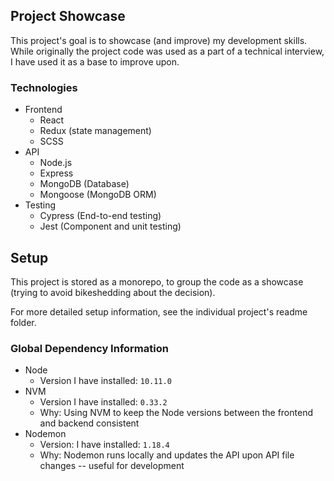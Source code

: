 ## Project Showcase

This project's goal is to showcase (and improve) my development skills. While originally the project code was used as a part of a technical interview, I have used it as a base to improve upon.

### Technologies

* Frontend
  * React
  * Redux (state management)
  * SCSS
* API
  * Node.js
  * Express
  * MongoDB (Database)
  * Mongoose (MongoDB ORM)
* Testing
  * Cypress (End-to-end testing)
  * Jest (Component and unit testing)

## Setup 

This project is stored as a monorepo, to group the code as a showcase (trying to avoid bikeshedding about the decision).

For more detailed setup information, see the individual project's readme folder.

### Global Dependency Information

- Node
  - Version I have installed: `10.11.0`
- NVM
  - Version I have installed: `0.33.2`
  - Why: Using NVM to keep the Node versions between the frontend and backend consistent
- Nodemon
  - Version: I have installed: `1.18.4`
  - Why: Nodemon runs locally and updates the API upon API file changes -- useful for development
